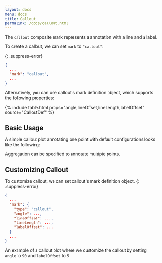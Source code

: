 ```yaml
---
layout: docs
menu: docs
title: Callout
permalink: /docs/callout.html
---
```


The `callout` composite mark represents a annotation with a line and a label.

To create a callout, we can set `mark` to `"callout"`:

{: .suppress-error}
```json
{
  ...
  "mark": "callout",
  ...
}
```

Alternatively, you can use callout's mark definition object, which supports the following properties:

{% include table.html props="angle,lineOffset,lineLength,labelOffset" source="CalloutDef" %}

## Basic Usage
A simple callout plot annotating one point with default configurations looks like the following:
<div class="vl-example" data-name="callout_simple_default"></div>

Aggregation can be specified to annotate multiple points.
<div class="vl-example" data-name="callout_aggregate_default"></div>


## Customizing Callout
To customize callout, we can set callout's mark definition object.
{: .suppress-error}
```json
{
  ...
  "mark": {
    "type": "callout",
    "angle": ...,
    "lineOffset": ...,
    "lineLength": ...,
    "labelOffset": ...
  }
  ...
}
```
An example of a callout plot where we customize the callout by setting `angle` to `90` and `labelOffset` to `5`
<div class="vl-example" data-name="callout_vertical"></div>
